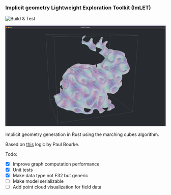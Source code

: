 ### Implicit geometry Lightweight Exploration Toolkit (ImLET)

![Build & Test](https://github.com/joelhi/implicit-rs/actions/workflows/rust.yml/badge.svg)

![gyroid](media/example_gyroid.png)

Implicit geometry generation in Rust using the marching cubes algorithm.

Based on [this](https://paulbourke.net/geometry/polygonise/) logic by Paul Bourke.

Todo:
- [x] Improve graph computation performance
- [x] Unit tests
- [x] Make data type not F32 but generic
- [ ] Make model serializable
- [ ] Add point cloud visualization for field data
